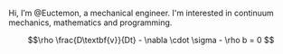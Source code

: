 Hi, I’m @Euctemon, a mechanical engineer. I'm interested in continuum mechanics, mathematics and programming.

$$\rho \frac{D\textbf{v}}{Dt} - \nabla \cdot \sigma - \rho b = 0 $$
